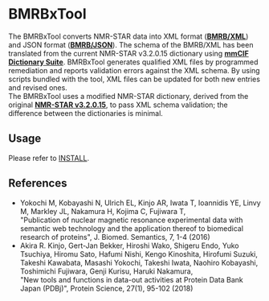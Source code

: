 ﻿# BMRBxTool

The BMRBxTool converts NMR-STAR data into XML format ([**BMRB/XML**](http://bmrbpub.protein.osaka-u.ac.jp/archive/xml)) and JSON format ([**BMRB/JSON**](http://bmrbpub.protein.osaka-u.ac.jp/archive/json-noatom)). The schema of the BMRB/XML has been translated from the current NMR-STAR v3.2.0.15 dictionary using [**mmCIF Dictionary Suite**](http://mmcif.wwpdb.org/docs/software-resources.html).  BMRBxTool generates qualified XML files by programmed remediation and reports validation errors against the XML schema. By using scripts bundled with the tool, XML files can be updated for both new entries and revised ones.<br />
The BMRBxTool uses a modified NMR-STAR dictionary, derived from the original [**NMR-STAR v3.2.0.15**](http://svn.bmrb.wisc.edu/svn/nmr-star-dictionary/bmrb_only_files/adit_input/NMR-STAR.dic), to pass XML schema validation; the difference between the dictionaries is minimal.

## Usage

Please refer to [INSTALL](https://github.com/yokochi47/BMRBxTool/blob/master/INSTALL).

## References

- Yokochi M, Kobayashi N, Ulrich EL, Kinjo AR, Iwata T, Ioannidis YE, Linvy M, Markley JL, Nakamura H, Kojima C, Fujiwara T,<br />
 "Publication of nuclear magnetic resonance experimental data with semantic web technology and the application thereof to biomedical research of proteins", J. Biomed. Semantics, 7, 1-4 (2016)
- Akira R. Kinjo, Gert-Jan Bekker, Hiroshi Wako, Shigeru Endo, Yuko Tsuchiya, Hiromu Sato, Hafumi Nishi, Kengo Kinoshita, Hirofumi Suzuki, Takeshi Kawabata, Masashi Yokochi, Takeshi Iwata, Naohiro Kobayashi, Toshimichi Fujiwara, Genji Kurisu, Haruki Nakamura,<br />
 "New tools and functions in data-out activities at Protein Data Bank Japan (PDBj)", Protein Science, 27(1), 95-102 (2018)

